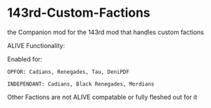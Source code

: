 # 143rd-Custom-Factions
the Companion mod for the 143rd mod that handles custom factions

ALIVE Functionality:

  Enabled for: 

    OPFOR: Cadians, Renegades, Tau, DeniPDF

    INDEPENDANT: Cadians, Black Renegades, Mordians

  Other Factions are not ALIVE compatable or fully fleshed out for it
